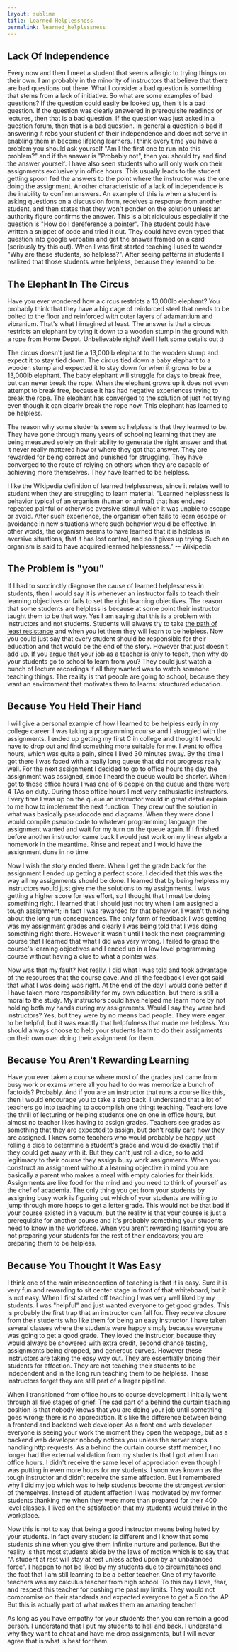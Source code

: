 ```yaml
---
layout: sublime
title: Learned Helplessness
permalink: learned_helplessness
---
```


## Lack Of Independence

Every now and then I meet a student that seems allergic to trying things on their own. I am probably in the minority of instructors that believe that there are bad questions out there. What I consider a bad question is something that stems from a lack of initiative. So what are some examples of bad questions? If the question could easily be looked up, then it is a bad question. If the question was clearly answered in prerequisite readings or lectures, then that is a bad question. If the question was just asked in a question forum, then that is a bad question. In general a question is bad if answering it robs your student of their independence and does not serve in enabling them in become lifelong learners. I think every time you have a problem you should ask yourself "Am I the first one to run into this problem?" and if the answer is "Probably not", then you should try and find the answer yourself. I have also seen students who will only work on their assignments exclusively in office hours. This usually leads to the student getting spoon fed the answers to the point where the instructor was the one doing the assignment. Another characteristic of a lack of independence is the inability to confirm answers. An example of this is when a student is asking questions on a discussion form, receives a response from another student, and then states that they won't ponder on the solution unless an authority figure confirms the answer. This is a bit ridiculous especially if the question is "How do I dereference a pointer". The student could have written a snippet of code and tried it out. They could have even typed that question into google verbatim and get the answer framed on a card (seriously try this out). When I was first started teaching I used to wonder "Why are these students, so helpless?". After seeing patterns in students I realized that those students were helpless, because they learned to be.

## The Elephant In The Circus

Have you ever wondered how a circus restricts a 13,000lb elephant? You probably think that they have a big cage of reinforced steel that needs to be bolted to the floor and reinforced with outer layers of adamantium and vibranium. That's what I imagined at least. The answer is that a circus restricts an elephant by tying it down to a wooden stump in the ground with a rope from Home Depot. Unbelievable right? Well I left some details out :)

The circus doesn't just tie a 13,000lb elephant to the wooden stump and expect it to stay tied down. The circus tied down a baby elephant to a wooden stump and expected it to stay down for when it grows to be a 13,000lb elephant. The baby elephant will struggle for days to break free, but can never break the rope. When the elephant grows up it does not even attempt to break free, because it has had negative experiences trying to break the rope. The elephant has converged to the solution of just not trying even though it can clearly break the rope now. This elephant has learned to be helpless.

The reason why some students seem so helpless is that they learned to be. They have gone through many years of schooling learning that they are being measured solely on their ability to generate the right answer and that it never really mattered how or where they got that answer. They are rewarded for being correct and punished for struggling. They have converged to the route of relying on others when they are capable of achieving more themselves. They have learned to be helpless.

I like the Wikipedia definition of learned helplessness, since it relates well to student when they are struggling to learn material. "Learned helplessness is behavior typical of an organism (human or animal) that has endured repeated painful or otherwise aversive stimuli which it was unable to escape or avoid. After such experience, the organism often fails to learn escape or avoidance in new situations where such behavior would be effective. In other words, the organism seems to have learned that it is helpless in aversive situations, that it has lost control, and so it gives up trying. Such an organism is said to have acquired learned helplessness." -- Wikipedia

## The Problem is "you"

If I had to succinctly diagnose the cause of learned helplessness in students, then I would say it is whenever an instructor fails to teach their learning objectives or fails to set the right learning objectives. The reason that some students are helpless is because at some point their instructor taught them to be that way. Yes I am saying that this is a problem with instructors and not students. Students will always try to take [the path of least resistance](./path_of_least_resistance) and when you let them they will learn to be helpless. Now you could just say that every student should be responsible for their education and that would be the end of the story. However that just doesn't add up. If you argue that your job as a teacher is only to teach, then why do your students go to school to learn from you? They could just watch a bunch of lecture recordings if all they wanted was to watch someone teaching things. The reality is that people are going to school, because they want an environment that motivates them to learns: structured education.

## Because You Held Their Hand

I will give a personal example of how I learned to be helpless early in my college career. I was taking a programming course and I struggled with the assignments. I ended up getting my first C in college and thought I would have to drop out and find something more suitable for me. I went to office hours, which was quite a pain, since I lived 30 minutes away. By the time I got there I was faced with a really long queue that did not progress really well. For the next assignment I decided to go to office hours the day the assignment was assigned, since I heard the queue would be shorter. When I got to those office hours I was one of 6 people on the queue and there were 4 TAs on duty. During those office hours I met very enthusiastic instructors. Every time I was up on the queue an instructor would in great detail explain to me how to implement the next function. They drew out the solution in what was basically pseudocode and diagrams. When they were done I would compile pseudo code to whatever programming language the assignment wanted and wait for my turn on the queue again. If I finished before another instructor came back I would just work on my linear algebra homework in the meantime. Rinse and repeat and I would have the assignment done in no time.

Now I wish the story ended there. When I get the grade back for the assignment I ended up getting a perfect score. I decided that this was the way all my assignments should be done. I learned that by being helpless my instructors would just give me the solutions to my assignments. I was getting a higher score for less effort, so I thought that I must be doing something right. I learned that I should just not try when I am assigned a tough assignment; in fact I was rewarded for that behavior. I wasn't thinking about the long run consequences. The only form of feedback I was getting was my assignment grades and clearly I was being told that I was doing something right there. However it wasn't until I took the next programming course that I learned that what I did was very wrong. I failed to grasp the course's learning objectives and I ended up in a low level programming course without having a clue to what a pointer was.

Now was that my fault? Not really. I did what I was told and took advantage of the resources that the course gave. And all the feedback I ever got said that what I was doing was right. At the end of the day I would done better if I have taken more responsibility for my own education, but there is still a moral to the study. My instructors could have helped me learn more by not holding both my hands during my assignments. Would I say they were bad instructors? Yes, but they were by no means bad people. They were eager to be helpful, but it was exactly that helpfulness that made me helpless. You should always choose to help your students learn to do their assignments on their own over doing their assignment for them.

## Because You Aren't Rewarding Learning

Have you ever taken a course where most of the grades just came from busy work or exams where all you had to do was memorize a bunch of factoids? Probably. And if you are an instructor that runs a course like this, then I would encourage you to take a step back. I understand that a lot of teachers go into teaching to accomplish one thing: teaching. Teachers love the thrill of lecturing or helping students one on one in office hours, but almost no teacher likes having to assign grades. Teachers see grades as something that they are expected to assign, but don't really care how they are assigned. I knew some teachers who would probably be happy just rolling a dice to determine a student's grade and would do exactly that if they could get away with it. But they can't just roll a dice, so to add legitimacy to their course they assign busy work assignments. When you construct an assignment without a learning objective in mind you are basically a parent who makes a meal with empty calories for their kids. Assignments are like food for the mind and you need to think of yourself as the chef of academia. The only thing you get from your students by assigning busy work is figuring out which of your students are willing to jump through more hoops to get a letter grade. This would not be that bad if your course existed in a vacuum, but the reality is that your course is just a prerequisite for another course and it's probably something your students need to know in the workforce. When you aren't rewarding learning you are not preparing your students for the rest of their endeavors; you are preparing them to be helpless.

## Because You Thought It Was Easy

I think one of the main misconception of teaching is that it is easy. Sure it is very fun and rewarding to sit center stage in front of that whiteboard, but it is not easy. When I first started off teaching I was very well liked by my students. I was "helpful" and just wanted everyone to get good grades. This is probably the first trap that an instructor can fall for. They receive closure from their students who like them for being an easy instructor. I have taken several classes where the students were happy simply because everyone was going to get a good grade. They loved the instructor, because they would always be showered with extra credit, second chance testing, assignments being dropped, and generous curves. However these instructors are taking the easy way out. They are essentially bribing their students for affection. They are not teaching their students to be independent and in the long run teaching them to be helpless. These instructors forget they are still part of a larger pipeline.

When I transitioned from office hours to course development I initially went through all five stages of grief. The sad part of a behind the curtain teaching position is that nobody knows that you are doing your job until something goes wrong; there is no appreciation. It's like the difference between being a frontend and backend web developer. As a front end web developer everyone is seeing your work the moment they open the webpage, but as a backend web developer nobody notices you unless the server stops handling http requests. As a behind the curtain course staff member, I no longer had the external validation from my students that I got when I ran office hours. I didn't receive the same level of appreciation even though I was putting in even more hours for my students. I soon was known as the tough instructor and didn't receive the same affection. But I remembered why I did my job which was to help students become the strongest version of themselves. Instead of student affection I was motivated by my former students thanking me when they were more than prepared for their 400 level classes. I lived on the satisfaction that my students would thrive in the workplace.

Now this is not to say that being a good instructor means being hated by your students. In fact every student is different and I know that some students shine when you give them infinite nurture and patience. But the reality is that most students abide by the laws of motion which is to say that "A student at rest will stay at rest unless acted upon by an unbalanced force". I happen to not be liked by my students due to circumstances and the fact that I am still learning to be a better teacher. One of my favorite teachers was my calculus teacher from high school. To this day I love, fear, and respect this teacher for pushing me past my limits. They would not compromise on their standards and expected everyone to get a 5 on the AP. But this is actually part of what makes them an amazing teacher!

As long as you have empathy for your students then you can remain a good person. I understand that I put my students to hell and back. I understand why they want to cheat and have me drop assignments, but I will never agree that is what is best for them.
